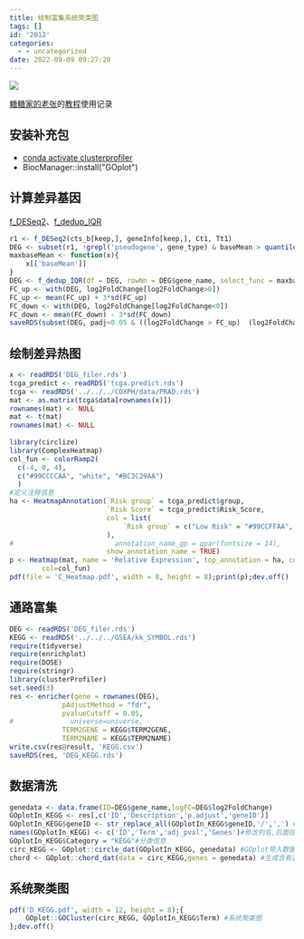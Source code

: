 ```yaml
---
title: 绘制富集系统聚类图
tags: []
id: '2012'
categories:
  - - uncategorized
date: 2022-09-09 09:27:20
---
```


![](https://img-cdn.limour.top/2022/09/09/631af8b6cc56b.png)

[糖糖家的老张](https://www.zhihu.com/people/sheng-ke-yuan-de-lao-zhang)的[教程](https://zhuanlan.zhihu.com/p/377356510)使用记录

## 安装补充包

*   [conda activate clusterprofiler](https://occdn.limour.top/2126.html)
*   BiocManager::install("GOplot")

## 计算差异基因

[f\_DESeq2](https://occdn.limour.top/2132.html)、[f\_dedup\_IQR](https://occdn.limour.top/2157.html)

```R
r1 <- f_DESeq2(cts_b[keep,], geneInfo[keep,], Ct1, Tt1)
DEG <- subset(r1, !grepl('pseudogene', gene_type) & baseMean > quantile(baseMean)['25%'])
maxbaseMean <- function(x){
    x[['baseMean']]
}
DEG <- f_dedup_IQR(df = DEG, rowNn = DEG$gene_name, select_func = maxbaseMean)
FC_up <- with(DEG, log2FoldChange[log2FoldChange>0])
FC_up <- mean(FC_up) + 3*sd(FC_up)
FC_down <- with(DEG, log2FoldChange[log2FoldChange<0])
FC_down <- mean(FC_down) - 3*sd(FC_down)
saveRDS(subset(DEG, padj<0.05 & ((log2FoldChange > FC_up)  (log2FoldChange < FC_down))), 'DEG_filer.rds')
```

## 绘制差异热图

```R
x <- readRDS('DEG_filer.rds')
tcga_predict <- readRDS('tcga.predict.rds')
tcga <- readRDS('../../../COXPH/data/PRAD.rds')
mat <- as.matrix(tcga$data[rownames(x)])
rownames(mat) <- NULL
mat <- t(mat)
rownames(mat) <- NULL
 
library(circlize)
library(ComplexHeatmap)
col_fun <- colorRamp2(
  c(-4, 0, 4), 
  c("#99CCCCAA", "white", "#BC3C29AA")
  )
#定义注释信息
ha <- HeatmapAnnotation(`Risk group` = tcga_predict$group,
                        `Risk Score` = tcga_predict$Risk_Score,
                        col = list(
                            `Risk group` = c("Low Risk" = "#99CCFFAA", 'High Risk' = '#FF6666AA')
                        ),
#                         annotation_name_gp = gpar(fontsize = 14),
                        show_annotation_name = TRUE)
p <- Heatmap(mat, name = 'Relative Expression', top_annotation = ha, column_order = order(tcga_predict$Risk_Score),
        col=col_fun)
pdf(file = 'C_Heatmap.pdf', width = 8, height = 8);print(p);dev.off()
```

## 通路富集

```R
DEG <- readRDS('DEG_filer.rds')
KEGG <- readRDS('../../../GSEA/kk_SYMBOL.rds')
require(tidyverse)
require(enrichplot)
require(DOSE)
require(stringr)
library(clusterProfiler)
set.seed(3)
res <- enricher(gene = rownames(DEG), 
             pAdjustMethod = "fdr",
             pvalueCutoff = 0.05,
#              universe=universe,
             TERM2GENE = KEGG$TERM2GENE,
             TERM2NAME = KEGG$TERM2NAME)
write.csv(res@result, 'KEGG.csv')
saveRDS(res, 'DEG_KEGG.rds')
```

## 数据清洗

```R
genedata <- data.frame(ID=DEG$gene_name,logFC=DEG$log2FoldChange)
GOplotIn_KEGG <- res[,c('ID','Description','p.adjust','geneID')]
GOplotIn_KEGG$geneID <- str_replace_all(GOplotIn_KEGG$geneID,'/',',') #把GeneID列中的’/’替换成‘,’
names(GOplotIn_KEGG) <- c('ID','Term','adj_pval','Genes')#修改列名,后面弦图绘制的时候需要这样的格式
GOplotIn_KEGG$Category = "KEGG"#分类信息
circ_KEGG <- GOplot::circle_dat(GOplotIn_KEGG, genedata) #GOplot导入数据格式整理
chord <- GOplot::chord_dat(data = circ_KEGG,genes = genedata) #生成含有选定基因的数据框
```

## 系统聚类图

```R
pdf('D_KEGG.pdf', width = 12, height = 8);{
    GOplot::GOCluster(circ_KEGG, GOplotIn_KEGG$Term) #系统聚类图
};dev.off()
```